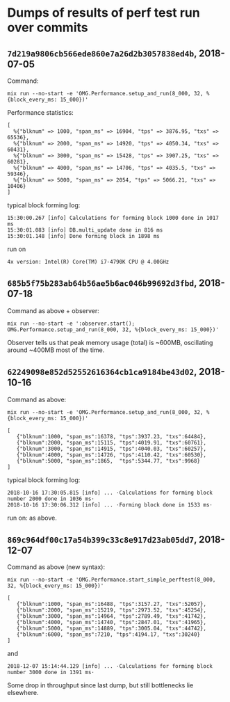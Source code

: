 # Dumps of results of perf test run over commits

## `7d219a9806cb566ede860e7a26d2b3057838ed4b`, 2018-07-05

Command:

```
mix run --no-start -e 'OMG.Performance.setup_and_run(8_000, 32, %{block_every_ms: 15_000})'
```

Performance statistics:
```
[
  %{"blknum" => 1000, "span_ms" => 16904, "tps" => 3876.95, "txs" => 65536},
  %{"blknum" => 2000, "span_ms" => 14920, "tps" => 4050.34, "txs" => 60431},
  %{"blknum" => 3000, "span_ms" => 15428, "tps" => 3907.25, "txs" => 60281},
  %{"blknum" => 4000, "span_ms" => 14706, "tps" => 4035.5, "txs" => 59346},
  %{"blknum" => 5000, "span_ms" => 2054, "tps" => 5066.21, "txs" => 10406}
]

```

typical block forming log:
```
15:30:00.267 [info] Calculations for forming block 1000 done in 1017 ms
15:30:01.083 [info] DB.multi_update done in 816 ms
15:30:01.148 [info] Done forming block in 1898 ms
```

run on
```
4x version: Intel(R) Core(TM) i7-4790K CPU @ 4.00GHz
```

## `685b5f75b283ab64b56ae5b6ac046b99692d3fbd`, 2018-07-18

Command as above + observer:

```
mix run --no-start -e ':observer.start(); OMG.Performance.setup_and_run(8_000, 32, %{block_every_ms: 15_000})'
```

Observer tells us that peak memory usage (total) is ~600MB, oscillating around ~400MB most of the time.

## `62249098e852d52552616364cb1ca9184be43d02`, 2018-10-16

Command as above:

```
mix run --no-start -e 'OMG.Performance.setup_and_run(8_000, 32, %{block_every_ms: 15_000})'
```

```
[
   {"blknum":1000, "span_ms":16378, "tps":3937.23, "txs":64484},
   {"blknum":2000, "span_ms":15115, "tps":4019.91, "txs":60761},
   {"blknum":3000, "span_ms":14915, "tps":4040.03, "txs":60257},
   {"blknum":4000, "span_ms":14726, "tps":4110.42, "txs":60530},
   {"blknum":5000, "span_ms":1865,  "tps":5344.77, "txs":9968}
]
```

typical block forming log:
```
2018-10-16 17:30:05.815 [info] ... ⋅Calculations for forming block number 2000 done in 1036 ms⋅
2018-10-16 17:30:06.312 [info] ... ⋅Forming block done in 1533 ms⋅
```

run on: as above.

## `869c964df00c17a54b399c33c8e917d23ab05dd7`, 2018-12-07

Command as above (new syntax):

```
mix run --no-start -e 'OMG.Performance.start_simple_perftest(8_000, 32, %{block_every_ms: 15_000})'
```

```
[
   {"blknum":1000, "span_ms":16488, "tps":3157.27, "txs":52057},
   {"blknum":2000, "span_ms":15219, "tps":2973.52, "txs":45254},
   {"blknum":3000, "span_ms":14964, "tps":2789.49, "txs":41742},
   {"blknum":4000, "span_ms":14740, "tps":2847.01, "txs":41965},
   {"blknum":5000, "span_ms":14889, "tps":3005.04, "txs":44742},
   {"blknum":6000, "span_ms":7210, "tps":4194.17, "txs":30240}
]
```

and

```
2018-12-07 15:14:44.129 [info] ... ⋅Calculations for forming block number 3000 done in 1391 ms⋅
```

Some drop in throughput since last dump, but still bottlenecks lie elsewhere.
